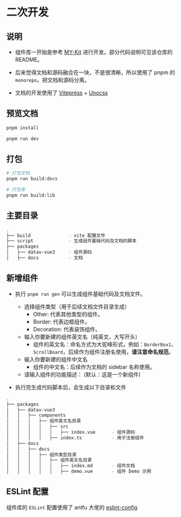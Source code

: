 # 二次开发

## 说明

- 组件库一开始是参考 [MY-Kit](https://github.com/jrainlau/MY-Kit) 进行开发。部分代码说明可见该仓库的 README。

- 后来觉得文档和源码融合在一块，不是很清晰，所以使用了 pnpm 的 `monorepo`，把文档和源码分离。

- 文档的开发使用了 [Vitepress](https://vitepress.vuejs.org/) + [Unocss](https://github.com/unocss/unocss)

## 预览文档

```sh
pnpm install

pnpm run dev
```

## 打包

```sh
# 打包文档
pnpm run build:docs

# 打包库
pnpm run build:lib
```

## 主要目录

```sh
.
├── build              - vite 配置文件
├── script             - 生成组件基础代码及文档的脚本
├── packages
│   ├── datav-vue3     - 组件源码
│   ├── docs           - 文档
```

## 新增组件

- 执行 `pnpm run gen` 可以生成组件基础代码及文档文件。
  - 选择组件类型（用于后续文档文件目录生成）
    - Other: 代表其他类型的组件。
    - Border: 代表边框组件。
    - Decoration: 代表装饰组件。
  - 输入你要新建的组件英文名（纯英文，大写开头）
    - 组件的英文名：命名方式为大驼峰形式，例如：`BorderBox1`、`ScrollBoard`，后续作为组件注册名使用，**请注意命名规范**。
  - 输入你要新建的组件中文名
    - 组件的中文名：后续作为文档的 sidebar 名称使用。
  - 请输入组件的功能描述： (默认：这是一个新组件)

- 执行完生成代码脚本后，会生成以下目录和文件

```sh
.
├── packages
│   ├── datav-vue3
│   │   ├── components
│   │   │   ├── 组件英文名目录
│   │   │   │   ├── src
│   │   │   │   │   ├── index.vue      - 组件源码
│   │   │   │   ├── index.ts           - 用于注册组件
│   ├── docs
│   │   ├── docs
│   │   │   ├── 组件类型目录
│   │   │   │   ├── 组件英文名目录
│   │   │   │   │   ├── index.md       - 组件文档
│   │   │   │   │   ├── demo.vue       - 组件 Demo 示例
```

## ESLint 配置

组件库的 `ESLint` 配置使用了 antfu 大佬的 [eslint-config](https://github.com/antfu/eslint-config)
 
